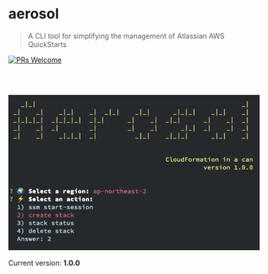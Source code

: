 # aerosol
> A CLI tool for simplifying the management of Atlassian AWS QuickStarts 
>
[![PRs Welcome](https://img.shields.io/badge/PRs-welcome-brightgreen.svg?style=flat-square)](contributing.md)

<br /><br />
<p align="center">
  <img  src="documentation/images/aersol.png" />
</p>

Current version: **1.0.0**
